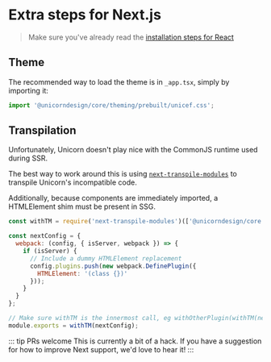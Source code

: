 # Extra steps for Next.js

> Make sure you've already read the [installation steps for React](./react.md)

## Theme

The recommended way to load the theme is in `_app.tsx`, simply by importing it:
```js
import '@unicorndesign/core/theming/prebuilt/unicef.css';
```

## Transpilation

Unfortunately, Unicorn doesn't play nice with the CommonJS runtime
used during SSR.

The best way to work around this is using [`next-transpile-modules`](https://www.npmjs.com/package/next-transpile-modules)
to transpile Unicorn's incompatible code.

Additionally, because components are immediately imported, a HTMLElement shim must be present in SSG.

```js
const withTM = require('next-transpile-modules')(['@unicorndesign/core', '@unicorndesign/react', '@stencil/core']);

const nextConfig = {
  webpack: (config, { isServer, webpack }) => {
    if (isServer) {
      // Include a dummy HTMLElement replacement
      config.plugins.push(new webpack.DefinePlugin({
        HTMLElement: '(class {})'
      }));
    }
  }
};

// Make sure withTM is the innermost call, eg withOtherPlugin(withTM(nextConfig));
module.exports = withTM(nextConfig);
```

::: tip PRs welcome
This is currently a bit of a hack. If you have a suggestion for how to improve Next support,
we'd love to hear it!
:::